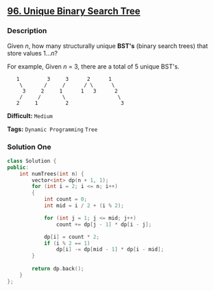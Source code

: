 ## [96. Unique Binary Search Tree](https://leetcode.com/problems/unique-binary-search-trees/description/)

### Description

Given *n*, how many structurally unique **BST's** (binary search trees) that store values 1...*n*?

For example,
Given *n* = 3, there are a total of 5 unique BST's.

```
   1         3     3      2      1
    \       /     /      / \      \
     3     2     1      1   3      2
    /     /       \                 \
   2     1         2                 3
```



**Difficult:** `Medium`

**Tags:** `Dynamic Programming` `Tree`



### Solution One

```c++
class Solution {
public:
    int numTrees(int n) {
        vector<int> dp(n + 1, 1);
        for (int i = 2; i <= n; i++)
        {
            int count = 0;
            int mid = i / 2 + (i % 2);

            for (int j = 1; j <= mid; j++)
                count += dp[j - 1] * dp[i - j];

            dp[i] = count * 2;
            if (i % 2 == 1)
                dp[i] -= dp[mid - 1] * dp[i - mid];
        }
        
        return dp.back();
    }
};
```



